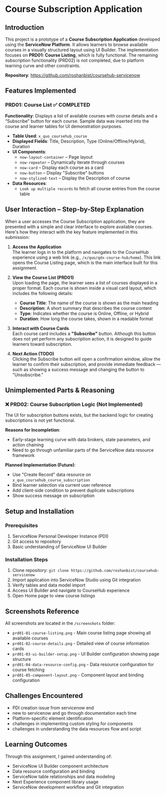# Course Subscription Application

## Introduction

This project is a prototype of a **Course Subscription Application** developed using the **ServiceNow Platform**. It allows learners to browse available courses in a visually structured layout using UI Builder. The implementation focuses on **PRD01: Course Listing**, which is fully functional. The remaining subscription functionality (PRD02) is not completed, due to platform learning curve and other constraints.

**Repository**: https://github.com/roshanbist/coursehub-servicenow

## Features Implemented

### PRD01: Course List ✅ **COMPLETED**

**Functionality**: Displays a list of available courses with course details and a “Subscribe” button for each course.
Sample data was inserted into the course and learner tables for UI demonstration purposes.

- **Table Used**: `x_quo_coursehub_course`
- **Displayed Fields**: Title, Description, Type (Online/Offline/Hybrid), Duration
- **UI Components**:
  - `now-layout-container` – Page layout
  - `now-repeater` – Dynamically iterate through courses
  - `now-card` – Display each course as a card
  - `now-button` – Display "Subscribe" buttons
  - `now-stylized-text` – Display the Description of course
- **Data Resources**:
  - `Look up multiple records` to fetch all course entries from the course table

## User Interaction – Step-by-Step Explanation

When a user accesses the Course Subscription application, they are presented with a simple and clear interface to explore available courses. Here's how they interact with the key feature implemented in this submission:

1. **Access the Application**  
   The learner logs in to the platform and navigates to the CourseHub experience using a web link (e.g., `/x/quo/qdx-course-hub/home`). This link opens the Course Listing page, which is the main interface built for this assignment.

2. **View the Course List (PRD01)**  
   Upon loading the page, the learner sees a list of courses displayed in a proper format. Each course is shown inside a visual card layout, which includes the following details:

   - **Course Title**: The name of the course is shown as the main heading
   - **Description**: A short summary that describes the course content
   - **Type**: Indicates whether the course is Online, Offline, or Hybrid
   - **Duration**: How long the course takes, shown in a readable format

3. **Interact with Course Cards**  
   Each course card includes a **"Subscribe"** button. Although this button does not yet perform any subscription action, it is designed to guide learners toward subscription.

4. **Next Action (TODO)**  
   Clicking the Subscribe button will open a confirmation window, allow the learner to confirm their subscription, and provide immediate feedback — such as showing a success message and changing the button to "Unsubscribe."

## Unimplemented Parts & Reasoning

### ❌ PRD02: Course Subscription Logic (Not Implemented)

The UI for subscription buttons exists, but the backend logic for creating subscriptions is not yet functional.

**Reasons for Incompletion**:

- Early-stage learning curve with data brokers, state parameters, and action chaining
- Need to go through unfamiliar parts of the ServiceNow data resource framework

**Planned Implementation (Future)**:

- Use "Create Record" data resource on `x_quo_coursehub_course_subscription`
- Bind learner selection via current user reference
- Add client-side condition to prevent duplicate subscriptions
- Show success message on subscription

## Setup and Installation

### Prerequisites

1. ServiceNow Personal Developer Instance (PDI)
2. Git access to repository
3. Basic understanding of ServiceNow UI Builder

### Installation Steps

1. Clone repository: `git clone https://github.com/roshanbist/coursehub-servicenow`
2. Import application into ServiceNow Studio using Git integration
3. Verify tables and data model import
4. Access UI Builder and navigate to CourseHub experience
5. Open Home page to view course listings

## Screenshots Reference

All screenshots are located in the `/screenshots` folder:

- `prd01-01-course-listing.png` - Main course listing page showing all available courses
- `prd01-02-course-details.png` - Detailed view of course information cards
- `prd01-03-ui-builder-setup.png` - UI Builder configuration showing page structure
- `prd01-04-data-resource-config.png` - Data resource configuration for course fetching
- `prd01-05-component-layout.png` - Component layout and binding configuration

## Challenges Encountered

- PDI creation issue from servicenow end
- new to servicenow and go through documentation each time
- Platform-specific element identification
- challenges in implementing custom styling for components
- challenges in understanding the data resources flow and script

## Learning Outcomes

Through this assignment, I gained understanding of:

- ServiceNow UI Builder component architecture
- Data resource configuration and binding
- ServiceNow table relationships and data modeling
- Next Experience component library usage
- ServiceNow development workflow and Git integration
